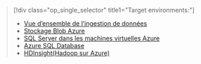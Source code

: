 > [!div class="op_single_selector" title1="Target environments:"]
> * [Vue d’ensemble de l’ingestion de données](../articles/machine-learning/team-data-science-process/ingest-data.md)
> * [Stockage Blob Azure](../articles/machine-learning/team-data-science-process/move-azure-blob.md)
> * [SQL Server dans les machines virtuelles Azure](../articles/machine-learning/team-data-science-process/move-sql-server-virtual-machine.md)
> * [Azure SQL Database](../articles/machine-learning/team-data-science-process/move-sql-azure.md)
> * [HDInsight(Hadoop sur Azure)](../articles/machine-learning/team-data-science-process/move-hive-tables.md)
> 
> 

